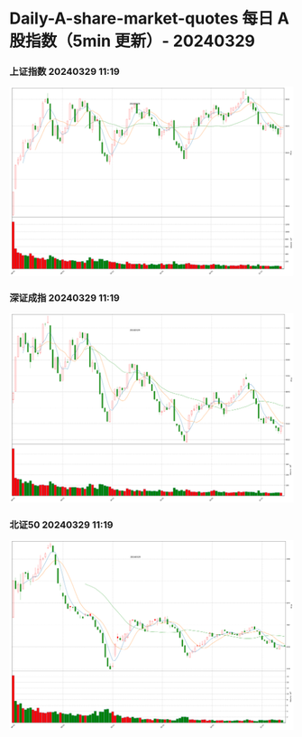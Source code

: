 
# Daily-A-share-market-quotes 每日 A 股指数（5min 更新）- 20240329

### 上证指数 20240329 11:19
![](./fig/2024/3/20240329-sh000001.png)

### 深证成指 20240329 11:19
![](./fig/2024/3/20240329-sz399001.png)

### 北证50 20240329 11:19
![](./fig/2024/3/20240329-bj899050.png)
